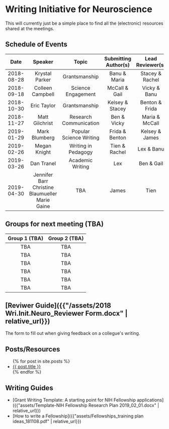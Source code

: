 # Writing Initiative for Neuroscience

This will currently just be a simple place to find all the (electronic) resources shared at the meetings.

## Schedule of Events

|    Date    |      Speaker     |          Topic          | Submitting Author(s) | Lead Reviewer(s) |
|:----------:|:----------------:|:-----------------------:|:--------------------:|:----------------:|
| 2018-08-28 |  Krystal Parker  |      Grantsmanship      |     Banu & Maria     |  Stacey & Rachel |
| 2018-09-18 | Colleen Campbell |    Science Engagement   |     McCall & Gail    |   Vicky & Banu   |
| 2018-10-30 |    Eric Taylor   |      Grantsmanship      |    Kelsey & Stacey   |  Benton & Frida  |
| 2018-11-27 |  Matt Gilchrist  |  Research Communication |      Ben & Vicky     |  Maria & McCall  |
| 2019-01-29 |   Mark Blumberg  | Popular Science Writing |    Frida & Benton    |  Kelsey & James  |
| 2019-02-26 |   Megan Knight   |   Writing in Pedagogy   |     Tien & Rachel    |    Lex & Banu    |
| 2019-03-26 |    Dan Tranel    |    Academic Writing     |         Lex          |    Ben & Gail    |
| 2019-04-30 |Jennifer Barr<br>Christine Blaumueller<br>Marie Gaine  |           TBA           |          James         |       Tien       |

## Groups for next meeting (TBA)

| Group 1 (TBA)  |Group 2 (TBA) |
|:---------------:|:---------------:|
|TBA        |TBA   |
|TBA    |TBA  |
|TBA       |TBA   |
|TBA   |TBA      |
|TBA     |TBA    |
|TBA     |TBA   |

## [Reviwer Guide]({{"/assets/2018 Wri.Init.Neuro_Reviewer Form.docx" | relative_url}})

The form to fill out when giving feedback on a collegue's writing.

## Posts/Resources

<ul>
  {% for post in site.posts %}
    <li>
      <a href="{{ post.url | relative_url }}">{{ post.title }}</a>
    </li>
  {% endfor %}
</ul>

## Writing Guides

- [Grant Writing Template: A starting point for NIH Fellowship applications]({{"assets/Template-NIH Fellowship Research Plan 2019_02_01.docx" | relative_url}})
- [How to write a Fellowship]({{"assets/Fellowships_training plan ideas_181108.pdf" | relative_url}})